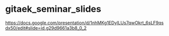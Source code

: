# gitaek_seminar_slides


https://docs.google.com/presentation/d/1nhMKg1EDylLUs7qwOkrt_6sLF9qsdx50/edit#slide=id.g29d9661a3b8_0_2
